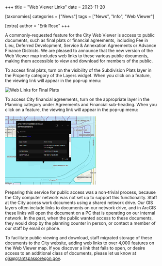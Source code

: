 +++
title = "Web Viewer Links"
date = 2023-11-20

[taxonomies]
categories = ["News"]
tags = ["News", "Info", "Web Viewer"]

[extra]
author = "Erik Rose"
+++

A commonly-requested feature for the City Web Viewer is access to public documents, such as final plats or financial agreements, including Fee in Lieu, Deferred Development, Service & Annexation Agreements or Advance Finance Districts.  We are pleased to announce that the new version of the Web Viewer map includes web links to these various public documents, making them accessible to view and download for members of the public.

To access final plats, turn on the visibility of the Subdivision Plats layer in the Property category of the Layers widget.  When you click on a feature, the viewing link will appear in the pop-up menu:

<img src=/content/newsfeed/web_links_plats.png alt="Web Links for Final Plats" width=300>

To access City financial agreements, turn on the appropriate layer in the Planning category under Agreements and Financial sub-heading.  When you click on a feature, the viewing link will appear in the pop-up menu:

<img src=/public/content/newsfeed/web_links_afd.png alt="Web Links for AFDs" width=300>

Preparing this service for public access was a non-trivial process, because the City computer network was not set up to support this functionality.  Staff at the City access work documents using a shared network drive.  Our GIS layers often include links to documents on our network drive, and in ArcGIS these links will open the document on a PC that is operating on our internal network.  In the past, when the public wanted access to these documents, they would drop by the planning counter in person, or contact a member of our staff by email or phone.

To facilitate public viewing and download, staff migrated storage of these documents to the City website, adding web links to over 4,000 features on the Web Viewer map.  If you discover a link that fails to open, or desire access to an additional class of documents, please let us know at [gis@grantspassoregon.gov](emailto:gis@grantspassoregon.gov).
